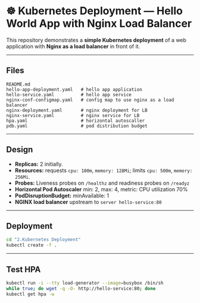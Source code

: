 # ☸️ Kubernetes Deployment — Hello World App with Nginx Load Balancer

This repository demonstrates a **simple Kubernetes deployment** of a web application with **Nginx as a load balancer** in front of it. 

---

## Files

```
README.md
hello-app-deployment.yaml   # hello app application
hello-service.yaml          # hello app service
nginx-conf-configmap.yaml   # config map to use nginx as a load balancer
nginx-deployment.yaml       # nginx deployment for LB
nginx-service.yaml          # nginx service for LB       
hpa.yaml                    # horizontal autoscaller
pdb.yaml                    # pod distribution budget
```

---

## Design

* **Replicas:** 2 initially.
* **Resources:** requests `cpu: 100m`, `memory: 128Mi`; limits `cpu: 500m`, `memory: 256Mi`.
* **Probes:** Liveness probes on `/healthz` and readiness probes on `/readyz`
* **Horizontal Pod Autoscaler** min: 2, max: 4, metric: CPU utilization 70%
* **PodDisruptionBudget:** minAvailable: 1
* **NGINX load balancer** upstream to `server hello-service:80`

---

## Deployment
```bash
cd "2.Kubernetes Deployment"
kubectl create -f .
```

---

## Test HPA
```bash
kubectl run -i --tty load-generator --image=busybox /bin/sh
while true; do wget -q -O- http://hello-service:80; done
kubectl get hpa -w
```

